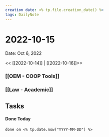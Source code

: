 ```yaml
---
creation date: <% tp.file.creation_date() %>
tags: DailyNote 
---
```


# 2022-10-15

Date: Oct 6, 2022

<< [[2022-10-14]] | [[2022-10-16]]>>



### [[OEM - COOP Tools]]


### [[Law - Academic]]


## Tasks


#### Done Today

```tasks
done on <% tp.date.now("YYYY-MM-DD") %>
```

